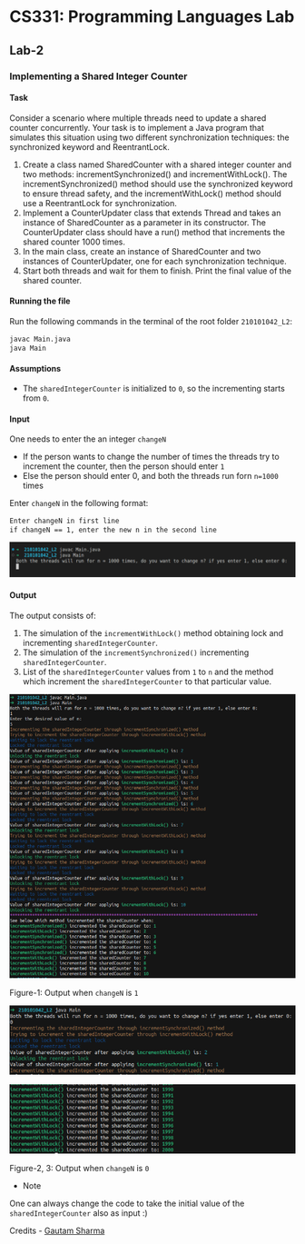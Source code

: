 # CS331: Programming Languages Lab

## Lab-2

### Implementing a Shared Integer Counter

#### Task

Consider a scenario where multiple threads need to update a shared counter concurrently. Your task is to implement a Java program that simulates this situation using two different synchronization techniques: the synchronized keyword and ReentrantLock.
1. Create a class named SharedCounter with a shared integer counter and two methods: incrementSynchronized() and incrementWithLock(). The incrementSynchronized() method should use the synchronized keyword to ensure thread safety, and the incrementWithLock() method should use a ReentrantLock for synchronization.
2. Implement a CounterUpdater class that extends Thread and takes an instance of SharedCounter as a parameter in its constructor. The CounterUpdater class should have a run() method that increments the shared counter 1000 times.
3. In the main class, create an instance of SharedCounter and two instances of CounterUpdater, one for each synchronization technique.
4. Start both threads and wait for them to finish. Print the final value of the shared counter.

#### Running the file

Run the following commands in the terminal of the root folder `210101042_L2`: 

```
javac Main.java
java Main
```

#### Assumptions

* The `sharedIntegerCounter` is initialized to `0`, so the incrementing starts from `0`. 

#### Input

One needs to enter the an integer `changeN`
* If the person wants to change the number of times the threads try to increment the counter, then the person should enter `1`
* Else the person should enter 0, and both the threads run forn `n=1000` times

Enter `changeN` in the following format:

```
Enter changeN in first line
if changeN == 1, enter the new n in the second line
```

![Sample Input](./assets/sample-input.png)

#### Output

The output consists of: 

1. The simulation of the `incrementWithLock()` method obtaining lock and incrementing `sharedIntegerCounter`.
2. The simulation of the `incrementSynchronized()` incrementing `sharedIntegerCounter`.
3. List of the `sharedIntegerCounter` values from `1` to `n` and the method which increment the `sharedIntegerCounter` to that particular value.

![Sample-Output-1](./assets/sample-output-1.png)

Figure-1: Output when `changeN` is `1`

![Sample-Output-21](./assets/sample-output-21.png)

![Sample-Output-22](./assets/sample-output-22.png)

Figure-2, 3: Output when `changeN` is `0` 

* Note

One can always change the code to take the initial value of the `sharedIntegerCounter` also as input :)

Credits - [Gautam Sharma](https://g-s01.github.io/)
